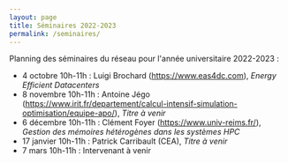 ```yaml
---
layout: page
title: Séminaires 2022-2023
permalink: /seminaires/
---
```


Planning des séminaires du réseau pour l'année universitaire 2022-2023 :

- 4 octobre 10h-11h : Luigi Brochard (https://www.eas4dc.com), _Energy Efficient Datacenters_
- 8 novembre 10h-11h : Antoine Jégo (https://www.irit.fr/departement/calcul-intensif-simulation-optimisation/equipe-apo/), _Titre à venir_
- 6 décembre 10h-11h : Clément Foyer (https://www.univ-reims.fr/), _Gestion des mémoires hétérogènes dans les systèmes HPC_
- 17 janvier 10h-11h : Patrick Carribault (CEA), _Titre à venir_
- 7 mars 10h-11h : Intervenant à venir

